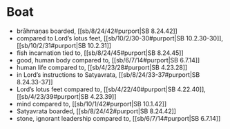 # Boat

* brāhmaṇas boarded, [[sb/8/24/42#purport|SB 8.24.42]]
* compared to Lord’s lotus feet, [[sb/10/2/30-30#purport|SB 10.2.30-30]], [[sb/10/2/31#purport|SB 10.2.31]]
* fish incarnation tied to, [[sb/8/24/45#purport|SB 8.24.45]]
* good, human body compared to, [[sb/6/7/14#purport|SB 6.7.14]]
* human life compared to, [[sb/4/23/28#purport|SB 4.23.28]]
* in Lord’s instructions to Satyavrata, [[sb/8/24/33-37#purport|SB 8.24.33-37]]
* Lord’s lotus feet compared to, [[sb/4/22/40#purport|SB 4.22.40]], [[sb/4/23/39#purport|SB 4.23.39]]
* mind compared to, [[sb/10/1/42#purport|SB 10.1.42]]
* Satyavrata boarded, [[sb/8/24/42#purport|SB 8.24.42]]
* stone, ignorant leadership compared to, [[sb/6/7/14#purport|SB 6.7.14]]
